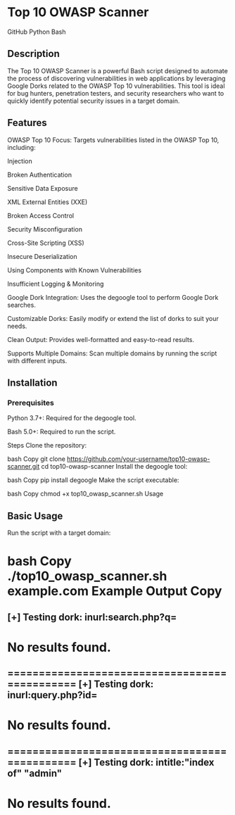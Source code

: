 # Top 10 OWASP Scanner
GitHub Python Bash

## Description 
The Top 10 OWASP Scanner is a powerful Bash script designed to automate the process of discovering vulnerabilities in web applications by leveraging Google Dorks related to the OWASP Top 10 vulnerabilities. This tool is ideal for bug hunters, penetration testers, and security researchers who want to quickly identify potential security issues in a target domain.

## Features
OWASP Top 10 Focus: Targets vulnerabilities listed in the OWASP Top 10, including:

Injection

Broken Authentication

Sensitive Data Exposure

XML External Entities (XXE)

Broken Access Control

Security Misconfiguration

Cross-Site Scripting (XSS)

Insecure Deserialization

Using Components with Known Vulnerabilities

Insufficient Logging & Monitoring

Google Dork Integration: Uses the degoogle tool to perform Google Dork searches.

Customizable Dorks: Easily modify or extend the list of dorks to suit your needs.

Clean Output: Provides well-formatted and easy-to-read results.

Supports Multiple Domains: Scan multiple domains by running the script with different inputs.
## Installation
### Prerequisites
Python 3.7+: Required for the degoogle tool.

Bash 5.0+: Required to run the script.

Steps
Clone the repository:

bash
Copy
git clone https://github.com/your-username/top10-owasp-scanner.git
cd top10-owasp-scanner
Install the degoogle tool:

bash
Copy
pip install degoogle
Make the script executable:

bash
Copy
chmod +x top10_owasp_scanner.sh
Usage
## Basic Usage
Run the script with a target domain:

bash
Copy
./top10_owasp_scanner.sh example.com
Example Output
Copy
==============================================
[+] Testing dork: inurl:search.php?q=
----------------------------------------------
No results found.
==============================================

==============================================
[+] Testing dork: inurl:query.php?id=
----------------------------------------------
No results found.
==============================================

==============================================
[+] Testing dork: intitle:"index of" "admin"
----------------------------------------------
No results found.
==============================================
